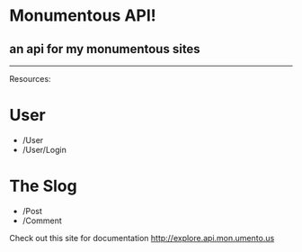 # Monumentous API!
## an api for my monumentous sites
---

Resources:
# User
* /User
* /User/Login

# The Slog
* /Post
* /Comment

Check out this site for documentation
http://explore.api.mon.umento.us